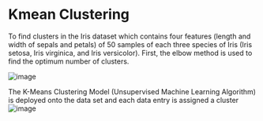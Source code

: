 # Kmean Clustering
  To find clusters in the Iris dataset which contains four features (length and width of sepals and petals) of 50 samples of each  three species of Iris (Iris setosa, Iris virginica, and Iris versicolor).
First, the elbow method is used to find the optimum number of clusters.

![image](https://user-images.githubusercontent.com/74374493/125118591-8bba5100-e10d-11eb-8728-61d23bc56d60.png)

The K-Means Clustering Model (Unsupervised Machine Learning Algorithm) is deployed onto the data set and each data entry is assigned a cluster
![image](https://user-images.githubusercontent.com/74374493/125118624-97a61300-e10d-11eb-9c43-3368074dbdfc.png)


